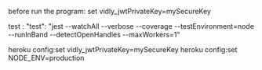 before run the program:
    set vidly_jwtPrivateKey=mySecureKey

test : "test": "jest --watchAll --verbose --coverage  --testEnvironment=node --runInBand --detectOpenHandles  --maxWorkers=1"

heroku config:set vidly_jwtPrivateKey=mySecureKey
heroku config:set NODE_ENV=production